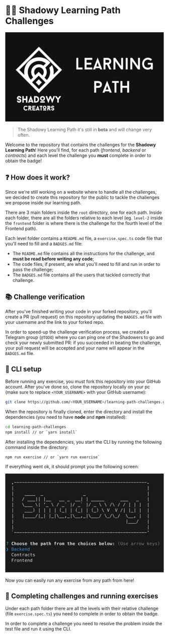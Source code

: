 # 🥷🏻 Shadowy Learning Path Challenges

![Shadowy Learning Path logo](assets/logo.png)

> The Shadowy Learning Path it's still in **beta** and will change very often.

Welcome to the repository that contains the challenges for the **Shadowy Learning Path**! Here you'll find, for each path (_frontend_, _backend_ or _contracts_) and each level the challenge you **must** complete in order to obtain the badge!

## ❓ How does it work?

Since we're still working on a website where to handle all the challenges, we decided to create this repository for the public to tackle the challenges we propose inside our learning path.

There are 3 main folders inside the `root` directory, one for each path. Inside each folder, there are all the folders relative to each level (eg. `level-2` inside the `frontend` folder is where there is the challenge for the fourth level of the Frontend path).

Each level folder contains a `README.md` file, a `exercise.spec.ts` code file that you'll need to fill and a `BADGES.md` file:

- The `README.md` file contains all the instructions for the challenge, and **must be read before writing any code**;
- The code files, if present, are what you'll need to fill and run in order to pass the challenge;
- The `BADGES.md` file contains all the users that tackled correctly that challenge.

## 📚 Challenge verification

After you've finished writing your code in your forked repository, you'll create a PR (pull request) on this repository updating the `BADGES.md` file with your username and the link to your forked repo.

In order to speed-up the challenge verification process, we created a Telegram group (`@TODO`) where you can ping one of the Shadowers to go and check your newly submitted PR: if you succeeded in beating the challenge, your pull request will be accepted and your name will appear in the `BADGES.md` file.

## 🔌 CLI setup

Before running any exercise, you must fork this repository into your GitHub account. After you've done so, clone the repository locally on your pc (make sure to replace `<YOUR_USERNAME>` with your GitHub username):

```bash
git clone https://github.com/<YOUR_USERNAME>/learning-path-challenges.git
```

When the repository is finally cloned, enter the directory and install the dependencies (you need to have **node** and **npm** installed):

```bash
cd learning-path-challenges
npm install // or `yarn install`
```

After installing the dependencies, you start the CLI by running the following command inside the directory:

```bash
npm run exercise // or `yarn run exercise`
```

If everything went ok, it should prompt you the following screen:

![Shadowy Learning Path CLI starting screen](assets/screen-1.png)

Now you can easily run any exercise from any path from here!

## 🤖 Completing challenges and running exercises

Under each path folder there are all the levels with their relative challenge (file `exercise.spec.ts`) you need to complete in order to obtain the badge.

In order to complete a challenge you need to resolve the problem inside the test file and run it using the CLI.

